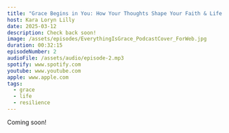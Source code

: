 ```yaml
---
title: "Grace Begins in You: How Your Thoughts Shape Your Faith & Life (Coming soon!)"
host: Kara Loryn Lilly
date: 2025-03-12
description: Check back soon!
image: /assets/episodes/EverythingIsGrace_PodcastCover_ForWeb.jpg
duration: 00:32:15
episodeNumber: 2
audioFile: /assets/audio/episode-2.mp3
spotify: www.spotify.com
youtube: www.youtube.com
apple: www.apple.com
tags:
  - grace
  - life
  - resilience
---
```

Coming soon!
